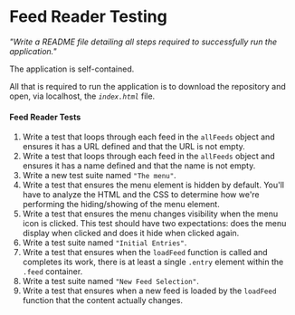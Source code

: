 [//]: # (Image References)
[image_0]: Landing.jpg
[image_1]: pinClick.jpg
[image_2]: menuClick.jpg
[image_3]: responsive.gif
[image_4]: synchronousQuery.jpg
# Feed Reader Testing

_"Write a README file detailing all steps required to successfully run the application."_

The application is self-contained.

All that is required to run the application is to download the repository and open, via localhost, the _`index.html`_ file.

#### Feed Reader Tests
1. Write a test that loops through each feed in the `allFeeds` object and ensures it has a URL defined and that the URL is not empty.
2. Write a test that loops through each feed in the `allFeeds` object and ensures it has a name defined and that the name is not empty.
3. Write a new test suite named `"The menu"`.
4. Write a test that ensures the menu element is hidden by default. You'll have to analyze the HTML and the CSS to determine how we're performing the hiding/showing of the menu element.
5. Write a test that ensures the menu changes visibility when the menu icon is clicked. This test should have two expectations: does the menu display when clicked and does it hide when clicked again.
6. Write a test suite named `"Initial Entries"`.
7. Write a test that ensures when the `loadFeed` function is called and completes its work, there is at least a single `.entry` element within the `.feed` container.
8. Write a test suite named `"New Feed Selection"`.
9. Write a test that ensures when a new feed is loaded by the `loadFeed` function that the content actually changes.
